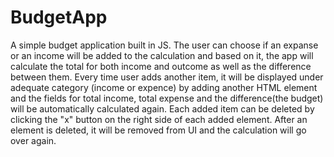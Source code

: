 # BudgetApp

A simple budget application built in JS. The user can choose if an expanse or an income will be added to the calculation and based on it, the app will calculate the total for both income and outcome as well as the difference between them. Every time user adds another item, it will be displayed under adequate category (income or expence) by adding another HTML element and the fields for total income, total expense and the difference(the budget) will be automatically calculated again. 
Each added item can be deleted by clicking the "x" button on the right side of each added element. After an element is deleted, it will be removed from UI and the calculation will go over again. 
